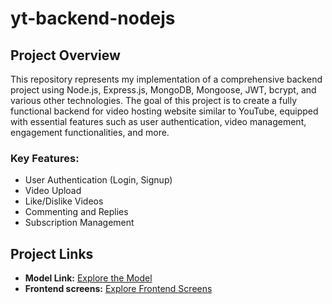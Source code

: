 # yt-backend-nodejs

## Project Overview

This repository represents my implementation of a comprehensive backend project using Node.js, Express.js, MongoDB, Mongoose, JWT, bcrypt, and various other technologies. The goal of this project is to create a fully functional backend for video hosting website similar to YouTube, equipped with essential features such as user authentication, video management, engagement functionalities, and more.

### Key Features:

- User Authentication (Login, Signup)
- Video Upload
- Like/Dislike Videos
- Commenting and Replies
- Subscription Management

## Project Links

- **Model Link:** [Explore the Model](https://app.eraser.io/workspace/YtPqZ1VogxGy1jzIDkzj?origin=share)
- **Frontend screens:** [Explore Frontend Screens](https://app.eraser.io/workspace/YtPqZ1VogxGy1jzIDkzj)


